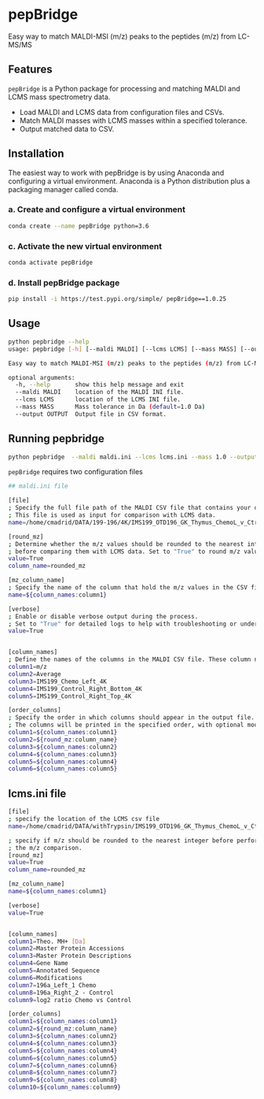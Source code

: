 # pepBridge

Easy way to match MALDI-MSI (m/z) peaks to the peptides (m/z) from LC-MS/MS 


## Features

`pepBridge` is a Python package for processing and matching MALDI and LCMS mass spectrometry data.

- Load MALDI and LCMS data from configuration files and CSVs.
- Match MALDI masses with LCMS masses within a specified tolerance.
- Output matched data to CSV.



## Installation

The easiest way to work with pepBridge is by using Anaconda and configuring a virtual environment. Anaconda 
is a Python distribution plus a packaging manager called conda.

### a. Create and configure a virtual environment

```bash
conda create --name pepBridge python=3.6
```

### c. Activate the new virtual environment
```bash
conda activate pepBridge
```

### d. Install pepBridge package
```bash
pip install -i https://test.pypi.org/simple/ pepBridge==1.0.25

```

## Usage

```bash
python pepbridge --help
usage: pepbridge [-h] [--maldi MALDI] [--lcms LCMS] [--mass MASS] [--output OUTPUT]

Easy way to match MALDI-MSI (m/z) peaks to the peptides (m/z) from LC-MS/MS

optional arguments:
  -h, --help       show this help message and exit
  --maldi MALDI    location of the MALDI INI file.
  --lcms LCMS      location of the LCMS INI file.
  --mass MASS      Mass tolerance in Da (default=1.0 Da)
  --output OUTPUT  Output file in CSV format.
```

## Running pepbridge
```bash
python pepbridge  --maldi maldi.ini --lcms lcms.ini --mass 1.0 --output matched_results_1.0.csv
```


`pepBridge` requires two configuration files
```bash 
## maldi.ini file

[file]
; Specify the full file path of the MALDI CSV file that contains your data.
; This file is used as input for comparison with LCMS data.
name=/home/cmadrid/DATA/199-196/4K/IMS199_OTD196_GK_Thymus_ChemoL_v_CtrlR_MALDI_Match_LCMS_4K_MALDI.csv

[round_mz]
; Determine whether the m/z values should be rounded to the nearest integer 
; before comparing them with LCMS data. Set to "True" to round m/z value
value=True
column_name=rounded_mz

[mz_column_name]
; Specify the name of the column that hold the m/z values in the CSV file.
name=${column_names:column1}

[verbose]
; Enable or disable verbose output during the process.
; Set to "True" for detailed logs to help with troubleshooting or understanding the process.
value=True


[column_names]
; Define the names of the columns in the MALDI CSV file. These column names will be used for data extraction.
column1=m/z
column2=Average
column3=IMS199_Chemo_Left_4K
column4=IMS199_Control_Right_Bottom_4K
column5=IMS199_Control_Right_Top_4K

[order_columns]
; Specify the order in which columns should appear in the output file.
; The columns will be printed in the specified order, with optional modifications such as rounded m/z.
column1=${column_names:column1}
column2=${round_mz:column_name}
column3=${column_names:column2}
column4=${column_names:column3}
column5=${column_names:column4}
column6=${column_names:column5}
```

## lcms.ini file
```bash
[file]
; specify the location of the LCMS csv file
name=/home/cmadrid/DATA/withTrypsin/IMS199_OTD196_GK_Thymus_ChemoL_v_CtrlR_MALDI_Match_LCMS_wTrypsinR05_4K_Oct2024_LCMS.csv

; specify if m/z should be rounded to the nearest integer before performing 
; the m/z comparison. 
[round_mz]
value=True
column_name=rounded_mz

[mz_column_name]
name=${column_names:column1}

[verbose]
value=True


[column_names]
column1=Theo. MH+ [Da]
column2=Master Protein Accessions
column3=Master Protein Descriptions
column4=Gene Name
column5=Annotated Sequence
column6=Modifications
column7=196a_Left_1 Chemo
column8=196a_Right_2 - Control
column9=log2 ratio Chemo vs Control

[order_columns]
column1=${column_names:column1}
column2=${round_mz:column_name}
column3=${column_names:column2}
column4=${column_names:column3}
column5=${column_names:column4}
column6=${column_names:column5}
column7=${column_names:column6}
column8=${column_names:column7}
column9=${column_names:column8}
column10=${column_names:column9}
```
